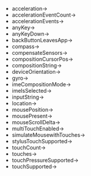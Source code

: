 - acceleration->
- accelerationEventCount->
- accelerationEvents->
- anyKey->
- anyKeyDown->
- backButtonLeavesApp->
- compass->
- compensateSensors->
- compositionCursorPos->
- compositionString->
- deviceOrientation->
- gyro->
- imeCompositionMode->
- imeIsSelected->
- inputString->
- location->
- mousePosition->
- mousePresent->
- mouseScrollDelta->
- multiTouchEnabled->
- simulateMousewithTouches->
- stylusTouchSupported->
- touchCount->
- touches->
- touchPressureSupported->
- touchSupported->
